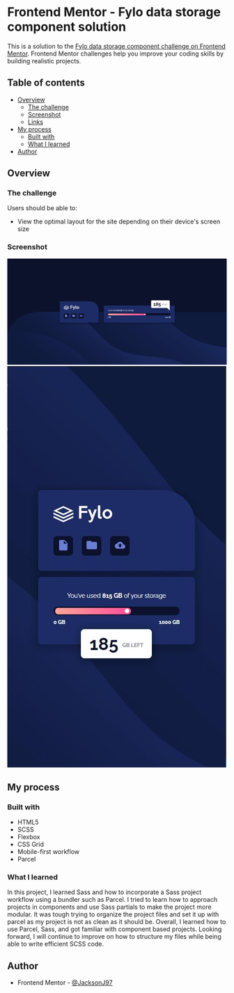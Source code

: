 # Frontend Mentor - Fylo data storage component solution

This is a solution to the [Fylo data storage component challenge on Frontend Mentor](https://www.frontendmentor.io/challenges/fylo-data-storage-component-1dZPRbV5n). Frontend Mentor challenges help you improve your coding skills by building realistic projects.

## Table of contents

- [Overview](#overview)
  - [The challenge](#the-challenge)
  - [Screenshot](#screenshot)
  - [Links](#links)
- [My process](#my-process)
  - [Built with](#built-with)
  - [What I learned](#what-i-learned)
- [Author](#author)

## Overview

### The challenge

Users should be able to:

- View the optimal layout for the site depending on their device's screen size

### Screenshot

![Desktop view](./design/final-desktop.JPG)
![Mobile view](./design/final-mobile.JPG)

## My process

### Built with

- HTML5
- SCSS
- Flexbox
- CSS Grid
- Mobile-first workflow
- Parcel

### What I learned

In this project, I learned Sass and how to incorporate a Sass project workflow using a bundler such as Parcel. I tried to learn how to approach projects in components and use Sass partials to make the project more modular. It was tough trying to organize the project files and set it up with parcel as my project is not as clean as it should be. Overall, I learned how to use Parcel, Sass, and got familiar with component based projects. Looking forward, I will continue to improve on how to structure my files while being able to write efficient SCSS code.

## Author

- Frontend Mentor - [@JacksonJ97](https://www.frontendmentor.io/profile/JacksonJ97)
